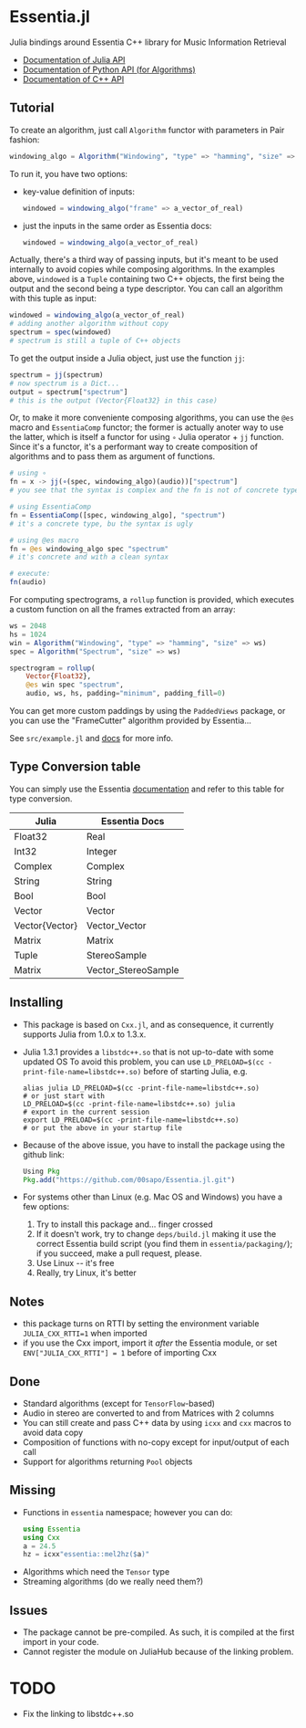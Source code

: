Essentia.jl
===========

Julia bindings around Essentia C++ library for Music Information Retrieval

* [Documentation of Julia API](https://00sapo.github.io/Essentia.jl/build/)
* [Documentation of Python API (for Algorithms)](https://essentia.upf.edu/reference//)
* [Documentation of C++ API](https://essentia.upf.edu/doxygen/)


## Tutorial

To create an algorithm, just call `Algorithm` functor with parameters in Pair
fashion:
```julia
windowing_algo = Algorithm("Windowing", "type" => "hamming", "size" => ws)
```

To run it, you have two options:

* key-value definition of inputs:
    ```julia 
    windowed = windowing_algo("frame" => a_vector_of_real)
    ```
* just the inputs in the same order as Essentia docs:
    ```julia 
    windowed = windowing_algo(a_vector_of_real)
    ```

Actually, there's a third way of passing inputs, but it's meant to be used
internally to avoid copies while composing algorithms. In the examples above,
`windowed` is a `Tuple` containing two C++ objects, the first being the output
and the second being a type descriptor. You can call an algorithm with this
tuple as input:
```julia
windowed = windowing_algo(a_vector_of_real)
# adding another algorithm without copy
spectrum = spec(windowed) 
# spectrum is still a tuple of C++ objects
```

To get the output inside a Julia object, just use the function `jj`:

```julia
spectrum = jj(spectrum)
# now spectrum is a Dict...
output = spectrum["spectrum"]
# this is the output (Vector{Float32} in this case)
```

Or, to make it more conveniente composing algorithms, you can use the `@es` macro and `EssentiaComp`
functor; the former is actually anoter way to use the latter, which is itself a
functor for using `∘` Julia operator + `jj` function. Since it's a functor, it's
a performant way to create composition of algorithms and to pass them as
argument of functions.

```julia
# using ∘
fn = x -> jj(∘(spec, windowing_algo)(audio))["spectrum"]
# you see that the syntax is complex and the fn is not of concrete type

# using EssentiaComp
fn = EssentiaComp([spec, windowing_algo], "spectrum")
# it's a concrete type, bu the syntax is ugly

# using @es macro
fn = @es windowing_algo spec "spectrum"
# it's concrete and with a clean syntax

# execute:
fn(audio)
```

For computing spectrograms, a `rollup` function is provided, which executes a
custom function on all the frames extracted from an array:
```julia
ws = 2048
hs = 1024
win = Algorithm("Windowing", "type" => "hamming", "size" => ws)
spec = Algorithm("Spectrum", "size" => ws)

spectrogram = rollup(
    Vector{Float32},
    @es win spec "spectrum",
    audio, ws, hs, padding="minimum", padding_fill=0)
```

You can get more custom paddings by using the `PaddedViews` package, or you can use
the "FrameCutter" algorithm provided by Essentia...

See `src/example.jl` and [docs](https://00sapo.github.io/Essentia.jl/build/) for more info.


## Type Conversion table

You can simply use the Essentia
[documentation](https://essentia.upf.edu/reference/) and refer to this table for
type conversion.

| Julia          | Essentia Docs        |
|----------------|----------------------|
| Float32        | Real                 |
| Int32          | Integer              |
| Complex        | Complex              |
| String         | String               |
| Bool           | Bool                 |
| Vector         | Vector               |
| Vector{Vector} | Vector_Vector        |
| Matrix         | Matrix               |
| Tuple          | StereoSample         |
| Matrix         | Vector_StereoSample  |

## Installing

* This package is based on `Cxx.jl`, and as consequence, it currently supports
    Julia from 1.0.x to 1.3.x.

* Julia 1.3.1 provides a `libstdc++.so` that is not up-to-date with some updated OS
    To avoid this problem, you can use `LD_PRELOAD=$(cc -print-file-name=libstdc++.so)`
    before of starting Julia, e.g.

    ```shell
    alias julia LD_PRELOAD=$(cc -print-file-name=libstdc++.so)
    # or just start with
    LD_PRELOAD=$(cc -print-file-name=libstdc++.so) julia
    # export in the current session
    export LD_PRELOAD=$(cc -print-file-name=libstdc++.so)
    # or put the above in your startup file
    ```

* Because of the above issue, you have to install the package using the github
    link:

    ```julia
    Using Pkg
    Pkg.add("https://github.com/00sapo/Essentia.jl.git")
    ```

* For systems other than Linux (e.g. Mac OS and Windows) you have a few options:
    1. Try to install this package and... finger crossed
    2. If it doesn't work, try to change `deps/build.jl` making it use the
        correct Essentia build script (you find them in `essentia/packaging/`);
        if you succeed, make a pull request, please.
    3. Use Linux -- it's free
    4. Really, try Linux, it's better

## Notes

* this package turns on RTTI by setting the environment variable
    `JULIA_CXX_RTTI=1` when imported
* if you use the Cxx import, import it *after* the Essentia module, 
    or set `ENV["JULIA_CXX_RTTI"] = 1` before of importing Cxx

## Done

* Standard algorithms (except for `TensorFlow`-based)
* Audio in stereo are converted to and from Matrices with 2 columns
* You can still create and pass C++ data by using `icxx` and `cxx` macros to
    avoid data copy
* Composition of functions with no-copy except for input/output of each call
* Support for algorithms returning `Pool` objects

## Missing

* Functions in `essentia` namespace; however you can do:
    ```julia
    using Essentia
    using Cxx
    a = 24.5
    hz = icxx"essentia::mel2hz($a)"
    ```
* Algorithms which need the `Tensor` type
* Streaming algorithms (do we really need them?)

## Issues

* The package cannot be pre-compiled. As such, it is compiled at the first
    import in your code.
* Cannot register the module on JuliaHub because of the linking problem.

# TODO

* Fix the linking to libstdc++.so
